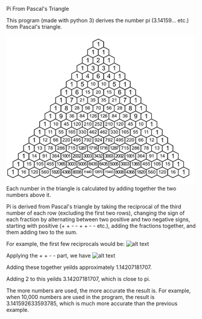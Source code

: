 Pi From Pascal's Triangle


This program (made with python 3) derives the number pi (3.14159... etc.) from Pascal's triangle.


![alt text](https://github.com/falconite400/piFromPascal/blob/main/images/triangle.jpg?raw=true)
Each number in the triangle is calculated by adding together the two numbers above it. 

Pi is derived from Pascal's triangle by taking the reciprocal of the third number of each row (excluding the first
two rows), changing the sign of each fraction by alternating between two positive and two negative signs, starting
with positive (+ + - - + + - - etc.), adding the fractions together, and them adding two to the sum.

For example, the first few reciprocals would be:
![alt text](https://github.com/falconite400/piFromPascal/blob/main/images/fractions.jpg?raw=true)

Applying the + + - - part, we have
![alt text](https://github.com/falconite400/piFromPascal/blob/main/images/fractions_alternating.jpg?raw=true)

Adding these together yeilds approximately 1.14207181707.

Adding 2 to this yeilds 3.14207181707, which is close to pi.

The more numbers are used, the more accurate the result is. For example, when 10,000 numbers are used in the program,
the result is 3.141592633593785, which is much more accurate than the previous example.
